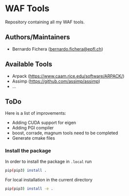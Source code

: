 # WAF Tools
Repository containing all my WAF tools.

## Authors/Maintainers
- Bernardo Fichera (bernardo.fichera@epfl.ch)

## Available Tools
- Arpack (https://www.caam.rice.edu/software/ARPACK/)
- Assimp (https://github.com/assimp/assimp)
- ...

## ToDo
Here is a list of improvements:
- Adding CUDA support for eigen
- Adding PGI compiler
- boost, corrade, magnum tools need to be completed
- Generate cmake files

### Install the package
In order to install the package in `.local` run
```sh
pip(pip3) install .
```
For local installation in the current directory
```sh
pip(pip3) install -e .
```